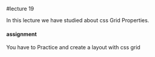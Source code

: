 #lecture 19

In this lecture we have studied about css Grid Properties.


#### assignment 

You have to Practice and create a layout with css grid

